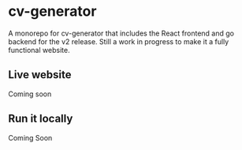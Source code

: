 # cv-generator

A monorepo for cv-generator that includes the React frontend and go backend for the v2 release. Still a work in progress to make it a fully functional website.

## Live website

Coming soon

## Run it locally

Coming Soon
